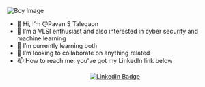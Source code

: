 ![Boy Image](https://github.com/Pavan2280/Pavan_ST/assets/131603225/ba9b9135-e557-43a0-b27a-39d342c757e2)

+ 👋 Hi, I’m @Pavan S Talegaon
+ 👀 I’m a VLSI enthusiast and also interested in cyber security and machine learning  
+ 🌱 I’m currently learning both  
+ 💞️ I’m looking to collaborate on anything related  
+ 📫 How to reach me: you've got my LinkedIn link below  

<div align="center">
  <a href="https://www.linkedin.com/in/pavan-s-talegaon-2a64a6239/">
    <img src="https://img.shields.io/badge/-LinkedIn-blue?style=flat&logo=Linkedin&logoColor=white" alt="LinkedIn Badge">
  </a>
</div>
